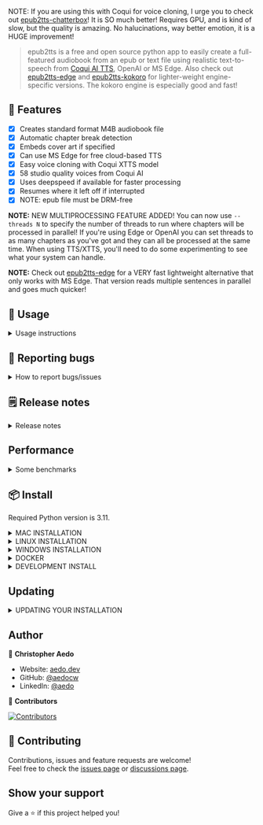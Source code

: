 NOTE: If you are using this with Coqui for voice cloning, I urge you to check out [epub2tts-chatterbox](https://github.com/aedocw/epub2tts-chatterbox)! It is SO much better! Requires GPU, and is kind of slow, but the quality is amazing. No halucinations, way better emotion, it is a HUGE improvement!

> epub2tts is a free and open source python app to easily create a full-featured audiobook from an epub or text file using realistic text-to-speech from [Coqui AI TTS](https://github.com/coqui-ai/TTS), OpenAI or MS Edge.
> Also check out [epub2tts-edge](https://github.com/aedocw/epub2tts-edge) and [epub2tts-kokoro](https://github.com/aedocw/epub2tts-kokoro) for lighter-weight engine-specific versions. The kokoro engine is especially good and fast!

## 🚀 Features

- [x] Creates standard format M4B audiobook file
- [x] Automatic chapter break detection
- [x] Embeds cover art if specified
- [x] Can use MS Edge for free cloud-based TTS
- [x] Easy voice cloning with Coqui XTTS model
- [x] 58 studio quality voices from Coqui AI
- [x] Uses deepspeed if available for faster processing
- [x] Resumes where it left off if interrupted
- [x] NOTE: epub file must be DRM-free

**NOTE:** NEW MULTIPROCESSING FEATURE ADDED! You can now use `--threads N` to specify the number of threads to run where chapters will be processed in parallel! If you're using Edge or OpenAI you can set threads to as many chapters as you've got and they can all be processed at the same time. When using TTS/XTTS, you'll need to do some experimenting to see what your system can handle.

**NOTE:** Check out [epub2tts-edge](https://github.com/aedocw/epub2tts-edge/) for a VERY fast lightweight alternative that only works with MS Edge. That version reads multiple sentences in parallel and goes much quicker!


## 📖 Usage
<details>
<summary> Usage instructions</summary>

## Extract epub contents to text:
1. `epub2tts mybook.epub --export txt`
2. **edit mybook.txt**, replacing `# Part 1` etc with desired chapter names, and removing front matter like table of contents and anything else you do not want read. **Note:** First two lines can be Title: and Author: to use that in audiobook metadata. **ALSO NOTE** After Author/Title, the book copy MUST start with a chapter or section marked by a line with a hashmark at the beginning (like `# Introduction`).
3. The speaker can be set to change per chapter by appending `% <speaker>` after the chapter name, for instance `# Chapter One % en-US-AvaMultilingualNeural`. See the file `multi-speaker-sample-edge.txt` for an example. **Note:** Only works with Coqui TTS multi-speaker engine (default) or `--engine edge`.

## Default audiobook, fairly quick:
Using VITS model, all defaults, no GPU required:

* `epub2tts mybook.epub` (To change speaker (ex p307 for a good male voice w/Coqui TTS), add: `--speaker p307`)

## Kokoro
Uses [Kokoro](https://github.com/hexgrad/kokoro), really high quality TTS.

* Specify a speaker with `--speaker <speaker>`. [Check here for available voices](https://huggingface.co/hexgrad/Kokoro-82M/blob/main/VOICES.md), default speaker is `af_sky` if `--speaker` is not specified.
* `epub2tts mybook.txt --engine kokoro --speaker am_michael --speed 1.3`
* NOTE: Speed config is ignored for now, will fix at some point :)

## MS Edge Cloud TTS:
Uses [Microsoft Edge TTS](https://github.com/rany2/edge-tts/) in the cloud, FREE, only minimal CPU required, and it's pretty fast (100 minutes for 7hr book for instance). Many voices and languages to choose from, and the quality is really good (listen to `sample-en-US-AvaNeural-edge.m4b` for an example).

* List available voices with `edge-tts --list-voices`, default speaker is `en-US-AndrewNeural` if `--speaker` is not specified.
* `epub2tts mybook.txt --engine edge --speaker en-US-AvaNeural --cover cover-image.jpg --sayparts`

## XTTS with Coqui Studio voice:
1. Choose a studio voice, [samples here](https://github.com/rejuce/CoquiTTS_XTTS_Examples)
2. `epub2tts mybook.txt --engine xtts --speaker "Damien Black" --cover cover-image.jpg --sayparts`

## XTTS using your own voice clone:
1. `epub2tts mybook.epub --scan`, determine which part to start and end on so you can skip TOC, etc.
2. Secure 1-3 30 second clips of a speaker you really like (`voice-1.wav``, etc)
3. `epub2tts my-book.epub --start 4 --end 20 --xtts voice-1.wav,voice-2.wav,voice-3.wav --cover cover-image.jpg`

## All options
* -h, --help - show this help message and exit
* --threads [N] - process N number of chapters in parallel. If you're using Edge or OpenAI you can basically do as many threads as you have chapters. With TTS or XTTS you'll need to experiment to see what works best on your environment. Default number of threads is 2.
* --engine [ENGINE] - Which TTS engine to use [tts|xtts|openai|edge|kokoro]
* --xtts [sample-1.wav,sample-2.wav] - Sample wave/mp3 file(s) for XTTS v2 training separated by commas
* --openai OPENAI_API_KEY - OpenAI API key if engine is OpenAI
* --model [MODEL] - TTS model to use, default: tts_models/en/vctk/vits
* --speaker SPEAKER - Speaker to use (examples: p335 for VITS, onyx for OpenAI, "Damien Black" for XTTS v2, en-US-EricNeural for edge)
* --scan - Scan the epub to show beginning of chapters, then exit
* --start [START] - Chapter/part to start from
* --end [END] - Chapter/part to end with
* --language [LANGUAGE] - Language of the epub, default: en
* --minratio [MINRATIO] - Minimum match ratio between text and transcript, 0 to disable whisper
* --skiplinks - Skip reading any HTML links
* --skipfootnotes - Try to skip reading footnotes
* --skip-cleanup - Do not replace special characters with ","
* --sayparts - Say each part number at start of section
* --bitrate [BITRATE] - Specify bitrate for output file
* --debug  - Enable debug output
* --export txt - Export epub contents to file (txt, md coming soon)
* --parapause - when using `--export txt`, this option inserts `%P%` at each paragraph break. Then when creating audio with `--engine edge`, any time `%P%` is found in the copy a 1.2 second pause in inserted. 
* --no-deepspeed - Disable deepspeed
* --cover image.jpg - jpg image to use for cover

</details>

## 🐞 Reporting bugs
<details>
<summary>How to report bugs/issues</summary>

Thank you in advance for reporting any bugs/issues you encounter! If you are having issues, first please [search existing issues](https://github.com/aedocw/epub2tts/issues) to see if anyone else has run into something similar previously.

If you've found something new, please open an issue and be sure to include:
1. The full command you executed
2. The platform (Linux, Windows, OSX, Docker)
3. Your Python version if not using Docker
4. Try running the command again with `--debug --minratio 0` added on, to get more information
5. Relevant output around the crash, including the sentence (should be in debug output) if it crashed during a TTS step

</details>

## 🗒️ Release notes
<details>
<summary>Release notes </summary>

* 20250216: Added Kokoro engine, still need to fix using speed parameter
* 20241005: A few new releases thanks to excellent contributions from https://github.com/calledit - this includes significant refactoring to improve the code base, adding `--threads N` feature for multiprocessing, and support for NCX files that improves detection of how text is separated in an epub.
* 20240403: Added support for specifying speaker per chapter, https://github.com/aedocw/epub2tts/issues/229
* 20240320: Added MS Edge cloud TTS support
* 20240301: Added `--skip-cleanup` option to skip replacement of special characters with ","
* 20240222: Implemented pause between sentences, https://github.com/aedocw/epub2tts/issues/208 and https://github.com/aedocw/epub2tts/issues/153
* 20240131: [Repaired missing pause between chapters](https://github.com/aedocw/epub2tts/issues/204)
* 20240114: Updated README
* 20240111: Added support for Title & Author in text files
* 20240110: Added support for "--cover image.jpg"

</details>

## Performance
<details>
<summary>Some benchmarks</summary>
VITS model is the fastest, does not require GPU, but does not sound as good as using XTTS. We have not done any comparative benchmarks with that model.

Typical inference times for xtts_v2 averaged over 4 processing chunks (about 4 sentences each) that can be expected:

```
| Hardware                            | Inference Time |
|-------------------------------------|----------------|
| 20x CPU Xeon E5-2630 (without AVX)  | 3.7x realtime  |
| 20x CPU Xeon Silver 4214 (with AVX) | 1.7x realtime  |
| 8x CPU Xeon Silver 4214 (with AVX)  | 2.0x realtime  |
| 2x CPU Xeon Silver 4214 (with AVX)  | 2.9x realtime  |
| Intel N4100 Atom (NAS)              | 4.7x realtime  |
| GPU RTX A2000 4GB (w/o deepspeed)   | 0.4x realtime  |
| GPU RTX A2000 4GB (w deepspeed)     | 0.15x realtime |
```
</details>

## 📦 Install

Required Python version is 3.11.

<details>
<summary>MAC INSTALLATION</summary>

This installation requires Python < 3.12 and [Homebrew](https://brew.sh/) (I use homebrew to install espeak, [pyenv](https://stackoverflow.com/questions/36968425/how-can-i-install-multiple-versions-of-python-on-latest-os-x-and-use-them-in-par) and ffmpeg). Per [this bug](https://github.com/coqui-ai/TTS/issues/2052), mecab should also be installed via homebrew.

Voice models will be saved locally in `~/.local/share/tts`
```
#install dependencies
brew install espeak pyenv ffmpeg mecab
#install epub2tts
git clone https://github.com/aedocw/epub2tts
cd epub2tts
pyenv install 3.11
pyenv local 3.11
#OPTIONAL but recommended - install this in a virtual environment
pip install coqui-tts --only-binary spacy
python -m venv .venv && source .venv/bin/activate
pip install .
```
</details>

<details>
<summary>LINUX INSTALLATION</summary>

These instructions are for Ubuntu 22.04 (20.04 showed some dependency issues), but should work (with appropriate package installer mods) for just about any repo. Ensure you have `ffmpeg` installed before use. If you have an NVIDIA GPU you should also [install CUDA toolkit](https://developer.nvidia.com/cuda-downloads) to make use of deepspeed.

Voice models will be saved locally in `~/.local/share/tts`

```
#install dependencies
sudo apt install espeak-ng ffmpeg
#If you have a CUDA-compatible GPU, run:
sudo apt install nvidia-cuda-toolkit
#clone the repo
git clone https://github.com/aedocw/epub2tts
cd epub2tts
pip install coqui-tts --only-binary spacy
pip install .
```

**NOTE:** If you have deepspeed installed, it may be detected but not work properly, causing errors. Try [installing CUDA toolkit](https://developer.nvidia.com/cuda-downloads) to see if that resolves the issue. If that does not fix it, add `--no-deepspeed` and it will not be used. Also in that case, open an issue with your details and we will look into it.

</details>

<details>
<summary>WINDOWS INSTALLATION</summary>

Running epub2tts in WSL2 with Ubuntu 22 is the easiest approach, but these steps should work for running directly in windows.

1. Install Microsoft C++ Build Tools. Download the installer from https://visualstudio.microsoft.com/visual-cpp-build-tools/ then run the downloaded file `vs_BuildTools.exe` and select the "C++ Build tools" checkbox leaving all options at their default value. **Note:** This will require about 7 GB of space on C drive.
2. Install espeak-ng from https://github.com/espeak-ng/espeak-ng/releases/latest
3. [Install chocolaty](https://chocolatey.org/install)
4. Install ffmpeg with the command `choco install ffmpeg`, make sure you are in an elevated powershell session.
5. Install python 3.11 with the command `choco install python311`
6. Install git with the command `choco install git`.
7. Decide where you want your epub2tts project to live, documents is a common place. Once you've found a directory you're happy with, clone the project with `git clone https://github.com/aedocw/epub2tts` and cd epub2tts so you're now in your working directory.
8. There are probably a few different ways you can go here, I personally opted for a venv to keep everything organized. Create a venv with the command `python -m venv .venv`
9. Activate the venv, on windows the command is slightly different as you issue `.venv\scripts\activate`
10. Install epub2tts along with the requirements with the commands `pip install coqui-tts --only-binary spacy && pip install .`

11. If all goes well, you should be able to call epub2tts from within your venv and update it from this directory going forward. To update, use `git pull` and then `pip install . --upgrade`

**Some errors you may encounter**
* Encountered error while trying to install package lxml
  * Run `pip install lxml` to install the latest version manually then re-run `pip install .`
* ffmpeg not found
  * Rerun the command `choco install ffmpeg``, making sure you are in an elevated powershell session, outside of the virtual environment
* NLTK: punkt not found
  * Run the following to install it: `python -c "import nltk"` then `python -m nltk.downloader punkt`
* Torch not compiled with CUDA enabled
  * `pip install torch torchvision torchaudio --index-url https://download.pytorch.org/whl/cu121`
* If you have deepspeed installed, it may be detected but not work properly, causing errors. If that is the case, add `--no-deepspeed` and it will not be used.

</details>

<details>
<summary>DOCKER</summary>

NOTE: Docker image has not been recently updated or tested, may be working but is out of date.

Voice models will be saved locally in `~/.local/share/tts`

Docker usage does not reliably utilize GPU, if someone wants to work on improving this your PR will be very welcome!

For *Linux and MacOS*:
```
alias epub2tts='docker run -e COQUI_TOS_AGREED=1 -v "$PWD:$PWD" -v ~/.local/share/tts:/root/.local/share/tts -w "$PWD" ghcr.io/aedocw/epub2tts:release'
```

For *Windows*:
Pre-requisites:
* Install Docker Desktop
* From PowerShell run "mkdir ~/.local/share/tts"

```
#Example for running scan of "mybook.epub"
docker run -e COQUI_TOS_AGREED=1 -v ${PWD}/.local/share/tts:/root/.local/share/tts -v ${PWD}:/root -w /root ghcr.io/aedocw/epub2tts:release mybook.epub --scan
or with CUDA docker image:
docker run --rm --gpus all -e COQUI_TOS_AGREED=1 -e CUDA_HOME=/usr/local/cuda -v tts:/root/.local/share/tts -v .:/root -w /root ghcr.io/aedocw/epub2tts:release-cuda12 mybook.epub --scan

#Example for reading parts 3 through 15 of "mybook.epub"
docker run -e COQUI_TOS_AGREED=1 -v ${PWD}/.local/share/tts:/root/.local/share/tts -v ${PWD}:/root -w /root ghcr.io/aedocw/epub2tts:release mybook.epub --start 3 --end 15
or with CUDA docker image:
docker run --rm --gpus all -e COQUI_TOS_AGREED=1 -e CUDA_HOME=/usr/local/cuda -v tts:/root/.local/share/tts -v .:/root -w /root ghcr.io/aedocw/epub2tts:release-cuda12 mybook.epub --start 3 --end 15
```
</details>

<details>
<summary>DEVELOPMENT INSTALL</summary>

```
#clone the repo
git clone https://github.com/aedocw/epub2tts
cd epub2tts
#create a virtual environment
python -m venv .venv
#activate the virtual environment
source .venv/bin/activate
#install dependencies
sudo apt install espeak-ng ffmpeg
pip install coqui-tts --only-binary spacy
pip install -r requirements.txt
```
</details>


## Updating

<details>
<summary>UPDATING YOUR INSTALLATION</summary>

1. cd to repo directory
2. `git pull`
3. Activate virtual environment you installed epub2tts in if you installed in a virtual environment
4. `pip install . --upgrade`
</details>


## Author

👤 **Christopher Aedo**

- Website: [aedo.dev](https://aedo.dev)
- GitHub: [@aedocw](https://github.com/aedocw)
- LinkedIn: [@aedo](https://linkedin.com/in/aedo)

👥 **Contributors**

[![Contributors](https://contrib.rocks/image?repo=aedocw/epub2tts)](https://github.com/aedocw/epub2tts/graphs/contributors)

## 🤝 Contributing

Contributions, issues and feature requests are welcome!\
Feel free to check the [issues page](https://github.com/aedocw/epub2tts/issues) or [discussions page](https://github.com/aedocw/epub2tts/discussions).

## Show your support

Give a ⭐️ if this project helped you!
